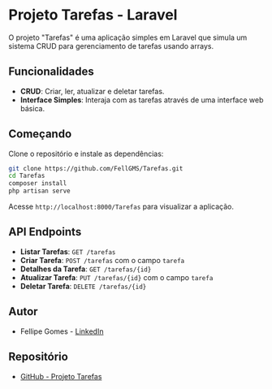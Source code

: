 
# Projeto Tarefas - Laravel

O projeto "Tarefas" é uma aplicação simples em Laravel que simula um sistema CRUD para gerenciamento de tarefas usando arrays.

## Funcionalidades

- **CRUD**: Criar, ler, atualizar e deletar tarefas.
- **Interface Simples**: Interaja com as tarefas através de uma interface web básica.

## Começando

Clone o repositório e instale as dependências:

```bash
git clone https://github.com/FellGMS/Tarefas.git
cd Tarefas
composer install
php artisan serve
```

Acesse `http://localhost:8000/Tarefas` para visualizar a aplicação.

## API Endpoints

- **Listar Tarefas**: `GET /tarefas`
- **Criar Tarefa**: `POST /tarefas` com o campo `tarefa`
- **Detalhes da Tarefa**: `GET /tarefas/{id}`
- **Atualizar Tarefa**: `PUT /tarefas/{id}` com o campo `tarefa`
- **Deletar Tarefa**: `DELETE /tarefas/{id}`


## Autor

- Fellipe Gomes - [LinkedIn](https://www.linkedin.com/in/fellipeggomes)

## Repositório

- [GitHub - Projeto Tarefas](https://github.com/FellGMS/Tarefas)
